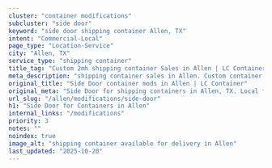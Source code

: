 ```yaml
---
cluster: "container modifications"
subcluster: "side door"
keyword: "side door shipping container Allen, TX"
intent: "Commercial-Local"
page_type: "Location-Service"
city: "Allen, TX"
service_type: "shipping container"
title_tag: "Custom 2mh shipping container Sales in Allen | LC Container"
meta_description: "shipping container sales in Allen. Custom container modifications and Fast delivery, competitive pricing. Serving modifications area. Quote ID: F1F. Call (214) 524-4168 for your free quote today."
original_title: "Side Door container mods in Allen | LC Container"
original_meta: "Side Door for shipping containers in Allen, TX. Local fabrication & pro install. LC Container — Since 2003. Get a quote."
url_slug: "/allen/modifications/side-door"
h1: "Side Door for Containers in Allen"
internal_links: "/modifications"
priority: 3
notes: ""
noindex: true
image_alt: "shipping container available for delivery in Allen"
last_updated: "2025-10-20"
---
```


<!-- TODO: Add unique city/inventory copy, images, and internal links here. -->
